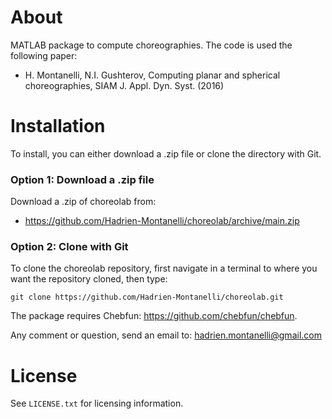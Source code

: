 # About
MATLAB package to compute choreographies. The code is used the following paper:
- H. Montanelli, N.I. Gushterov, Computing planar and spherical choreographies, SIAM J. Appl. Dyn. Syst. (2016)

# Installation

To install, you can either download a .zip file or clone the directory with Git.

### Option 1: Download a .zip file

Download a .zip of choreolab from:

- https://github.com/Hadrien-Montanelli/choreolab/archive/main.zip

### Option 2: Clone with Git

To clone the choreolab repository, first navigate in a terminal to where you want the repository cloned, then type:
```
git clone https://github.com/Hadrien-Montanelli/choreolab.git
```

The package requires Chebfun: https://github.com/chebfun/chebfun.

Any comment or question, send an email to: hadrien.montanelli@gmail.com

# License
See `LICENSE.txt` for licensing information.
